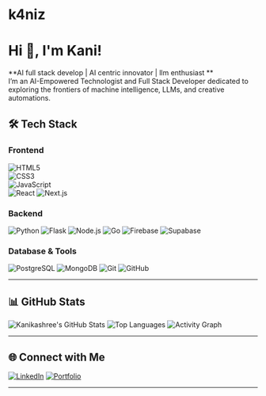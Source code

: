 # k4niz
# Hi 👋, I'm Kani!


 **AI full stack develop | AI centric innovator | llm enthusiast **  
 I’m an AI-Empowered Technologist and Full Stack Developer dedicated to exploring the frontiers of machine intelligence, LLMs, and creative automations.
## 🛠️ Tech Stack
### Frontend
![HTML5](https://img.shields.io/badge/-HTML5-E34F26?style=flat&logo=html5&logoColor=white)  
![CSS3](https://img.shields.io/badge/-CSS3-1572B6?style=flat&logo=css3&logoColor=white)  
![JavaScript](https://img.shields.io/badge/-JavaScript-F7DF1E?style=flat&logo=javascript&logoColor=black)  
![React](https://img.shields.io/badge/-React-61DAFB?style=flat&logo=react)
![Next.js](https://img.shields.io/badge/-Next.js-000000?style=flat&logo=next.js)
### Backend
![Python](https://img.shields.io/badge/-Python-3776AB?style=flat&logo=python)
![Flask](https://img.shields.io/badge/-Flask-000000?style=flat&logo=flask)
![Node.js](https://img.shields.io/badge/-Node.js-339933?style=flat&logo=node.js)
![Go](https://img.shields.io/badge/-Go-00ADD8?style=flat&logo=go)
![Firebase](https://img.shields.io/badge/-Firebase-FFCA28?style=flat&logo=firebase)
![Supabase](https://img.shields.io/badge/-Supabase-3ECF8E?style=flat&logo=supabase)
### Database & Tools
![PostgreSQL](https://img.shields.io/badge/-PostgreSQL-316192?style=flat&logo=postgresql)
![MongoDB](https://img.shields.io/badge/-MongoDB-47A248?style=flat&logo=mongodb)
![Git](https://img.shields.io/badge/-Git-F05032?style=flat&logo=git)
![GitHub](https://img.shields.io/badge/-GitHub-181717?style=flat&logo=github)

---

## 📊 GitHub Stats
![Kanikashree's GitHub Stats](https://github-readme-stats.vercel.app/api?username=Kanikashreesivakumar&show_icons=true&theme=radical)
![Top Languages](https://github-readme-stats.vercel.app/api/top-langs/?username=Kanikashreesivakumar&layout=compact&theme=radical)
![Activity Graph](https://activity-graph.herokuapp.com/graph?username=Kanikashreesivakumar&theme=react-dark&area=true)

---

## 🌐 Connect with Me
[![LinkedIn](https://img.shields.io/badge/LinkedIn-0077B5?style=flat&logo=linkedin)](https://www.linkedin.com/in/kanikashree-sivakumar/)
[![Portfolio](https://img.shields.io/badge/Portfolio-000?style=flat&logo=github)](https://k4niz.tech)


---

